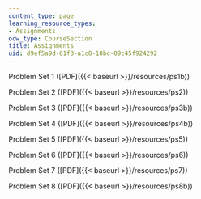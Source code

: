 ```yaml
---
content_type: page
learning_resource_types:
- Assignments
ocw_type: CourseSection
title: Assignments
uid: d9ef5a9d-61f3-a1c8-18bc-09c45f924292
---
```


Problem Set 1 ([PDF]({{< baseurl >}}/resources/ps1b))

Problem Set 2 ([PDF]({{< baseurl >}}/resources/ps2))

Problem Set 3 ([PDF]({{< baseurl >}}/resources/ps3b))

Problem Set 4 ([PDF]({{< baseurl >}}/resources/ps4b))

Problem Set 5 ([PDF]({{< baseurl >}}/resources/ps5))

Problem Set 6 ([PDF]({{< baseurl >}}/resources/ps6))

Problem Set 7 ([PDF]({{< baseurl >}}/resources/ps7))

Problem Set 8 ([PDF]({{< baseurl >}}/resources/ps8b))